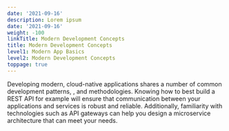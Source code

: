 ```yaml
---
date: '2021-09-16'
description: Lorem ipsum
date: '2021-09-16'
weight: -100
linkTitle: Modern Development Concepts
title: Modern Development Concepts
level1: Modern App Basics
level2: Modern Development Concepts
toppage: true
---
```


Developing modern, cloud-native applications shares a number of common development patterns, , and methodologies. Knowing how to best build a REST API for example will ensure that communication between your applications and services is robust and reliable. Additionally, familiarity with technologies such as API gateways can help you design a microservice architecture that can meet your needs.